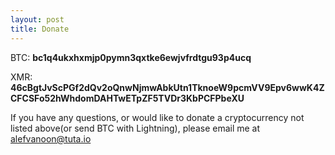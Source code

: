 ```yaml
---
layout: post
title: Donate
---
```


BTC: **bc1q4ukxhxmjp0pymn3qxtke6ewjvfrdtgu93p4ucq**

XMR: **46cBgtJvScPGf2dQv2oQnwNjmwAbkUtn1TknoeW9pcmVV9Epv6wwK4ZCFCSFo52hWhdomDAHTwETpZF5TVDr3KbPCFPbeXU**

If you have any questions, or would like to donate a cryptocurrency not listed above(or send BTC with Lightning), please email me at alefvanoon@tuta.io
